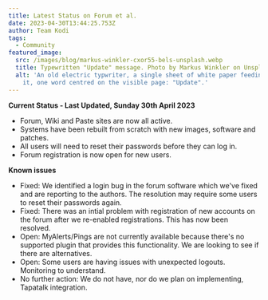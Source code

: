 ```yaml
---
title: Latest Status on Forum et al.
date: 2023-04-30T13:44:25.753Z
author: Team Kodi
tags:
  - Community
featured_image:
  src: /images/blog/markus-winkler-cxor55-bels-unsplash.webp
  title: Typewritten "Update" message. Photo by Markus Winkler on Unsplash
  alt: 'An old electric typwriter, a single sheet of white paper feeding through
    it, one word centred on the visible page: "Update".'
---
```

**Current Status - Last Updated, Sunday 30th April 2023**

* Forum, Wiki and Paste sites are now all active.
* Systems have been rebuilt from scratch with new images, software and patches.
* All users will need to reset their passwords before they can log in.
* Forum registration is now open for new users.

**Known issues**

* Fixed: We identified a login bug in the forum software which we've fixed and are reporting to the authors. The resolution may require some users to reset their passwords again.
* Fixed: There was an intial problem with registration of new accounts on the forum after we re-enabled registrations. This has now been resolved.
* Open: MyAlerts/Pings are not currently available because there's no supported plugin that provides this functionality. We are looking to see if there are alternatives.
* Open: Some users are having issues with unexpected logouts. Monitoring to understand.
* No further action: We do not have, nor do we plan on implementing, Tapatalk integration.